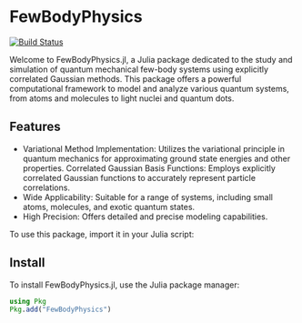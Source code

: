 # FewBodyPhysics

[![Build Status](https://github.com/MartinMikkelsen/FewBodyPhysics.jl/actions/workflows/CI.yml/badge.svg?branch=main)](https://github.com/MartinMikkelsen/FewBodyPhysics.jl/actions/workflows/CI.yml?query=branch%3Amain)


Welcome to FewBodyPhysics.jl, a Julia package dedicated to the study and simulation of quantum mechanical few-body systems using explicitly correlated Gaussian methods. This package offers a powerful computational framework to model and analyze various quantum systems, from atoms and molecules to light nuclei and quantum dots.


## Features

- Variational Method Implementation: Utilizes the variational principle in quantum mechanics for approximating ground state energies and other properties.
Correlated Gaussian Basis Functions: Employs explicitly correlated Gaussian functions to accurately represent particle correlations.
- Wide Applicability: Suitable for a range of systems, including small atoms, molecules, and exotic quantum states.
- High Precision: Offers detailed and precise modeling capabilities.

To use this package, import it in your Julia script:

## Install

To install FewBodyPhysics.jl, use the Julia package manager:

```julia
using Pkg
Pkg.add("FewBodyPhysics")
```